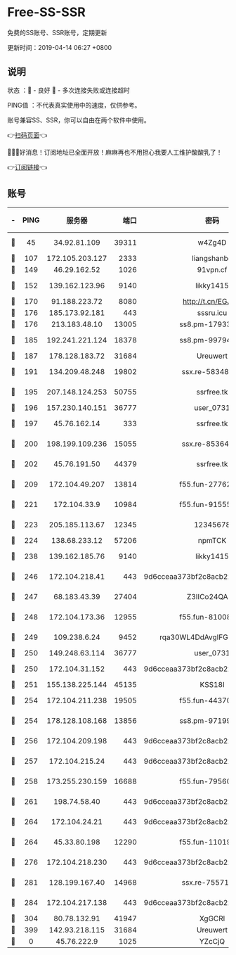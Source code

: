 # Free-SS-SSR

免费的SS账号、SSR账号，定期更新

更新时间：2019-04-14 06:27 +0800

## 说明

状态     ：🙂 - 良好 🙁 - 多次连接失败或连接超时

PING值   ：不代表真实使用中的速度，仅供参考。

账号兼容SS、SSR，你可以自由在两个软件中使用。

👉[扫码页面](https://liesauer.github.io/Free-SS-SSR/)👈

🎉🎉🎉好消息！订阅地址已全面开放！麻麻再也不用担心我要人工维护酸酸乳了！

👉[订阅链接](https://www.liesauer.net/yogurt/subscribe?ACCESS_TOKEN=DAYxR3mMaZAsaqUb)👈

## 账号

|-|PING|服务器|端口|密码|加密方式|区域|
|:----:|:----:|:-----:|-----:|:----:|:----:|:----:|
|🙂|45|34.92.81.109|39311|w4Zg4D|chacha20-ietf|US|
|🙂|107|172.105.203.127|2333|liangshanbo|chacha20|JP|
|🙂|149|46.29.162.52|1026|91vpn.cf|rc4-md5|RU|
|🙂|152|139.162.123.96|9140|likky1415|aes-256-cfb|JP|
|🙂|170|91.188.223.72|8080|http://t.cn/EGJIyrl|rc4-md5|RU|
|🙂|176|185.173.92.181|443|sssru.icu|rc4-md5|RU|
|🙂|176|213.183.48.10|13005|ss8.pm-17933646|rc4-md5|RU|
|🙂|185|192.241.221.124|18378|ss8.pm-99794211|aes-256-cfb|US|
|🙂|187|178.128.183.72|31684|Ureuwert|chacha20|US|
|🙂|191|134.209.48.248|19802|ssx.re-58348307|aes-256-cfb|US|
|🙂|195|207.148.124.253|50755|ssrfree.tk|aes-256-cfb|SG|
|🙂|196|157.230.140.151|36777|user_0731|chacha20|US|
|🙂|197|45.76.162.14|333|ssrfree.tk|aes-256-cfb|SG|
|🙂|200|198.199.109.236|15055|ssx.re-85364694|aes-256-cfb|US|
|🙂|202|45.76.191.50|44379|ssrfree.tk|aes-256-cfb|SG|
|🙂|209|172.104.49.207|13814|f55.fun-27762527|aes-256-cfb|SG|
|🙂|221|172.104.33.9|10984|f55.fun-91555287|aes-256-cfb|SG|
|🙂|223|205.185.113.67|12345|12345678|aes-256-cfb|US|
|🙂|224|138.68.233.12|57206|npmTCK|rc4-md5|US|
|🙂|238|139.162.185.76|9140|likky1415|aes-256-cfb|DE|
|🙂|246|172.104.218.41|443|9d6cceaa373bf2c8acb22e60b6a58be6|aes-256-cfb|US|
|🙂|247|68.183.43.39|27404|Z3IICo24QAHu|aes-256-cfb|GB|
|🙂|248|172.104.173.36|12955|f55.fun-81008774|aes-256-cfb|SG|
|🙂|249|109.238.6.24|9452|rqa30WL4DdAvgIFG6Fs3znzTa|aes-256-cfb|FR|
|🙂|250|149.248.63.114|36777|user_0731|chacha20|CA|
|🙂|250|172.104.31.152|443|9d6cceaa373bf2c8acb22e60b6a58be6|aes-256-cfb|US|
|🙂|251|155.138.225.144|45135|KSS18l|rc4-md5|US|
|🙂|254|172.104.211.238|19505|f55.fun-44370256|aes-256-cfb|US|
|🙂|254|178.128.108.168|13856|ss8.pm-97199813|aes-256-cfb|SG|
|🙂|256|172.104.209.198|443|9d6cceaa373bf2c8acb22e60b6a58be6|aes-256-cfb|US|
|🙂|257|172.104.215.24|443|9d6cceaa373bf2c8acb22e60b6a58be6|aes-256-cfb|US|
|🙂|258|173.255.230.159|16688|f55.fun-79560972|aes-256-cfb|US|
|🙂|261|198.74.58.40|443|9d6cceaa373bf2c8acb22e60b6a58be6|aes-256-cfb|US|
|🙂|264|172.104.24.21|443|9d6cceaa373bf2c8acb22e60b6a58be6|aes-256-cfb|US|
|🙂|264|45.33.80.198|12290|f55.fun-11019774|aes-256-cfb|US|
|🙂|276|172.104.218.230|443|9d6cceaa373bf2c8acb22e60b6a58be6|aes-256-cfb|US|
|🙂|281|128.199.167.40|14968|ssx.re-75571963|aes-256-cfb|SG|
|🙂|284|172.104.217.138|443|9d6cceaa373bf2c8acb22e60b6a58be6|aes-256-cfb|US|
|🙂|304|80.78.132.91|41947|XgGCRl|rc4-md5|DE|
|🙂|399|142.93.218.115|31684|Ureuwert|chacha20|IN|
|🙁|0|45.76.222.9|1025|YZcCjQ|rc4-md5|JP|
